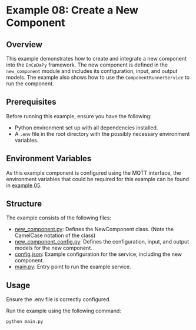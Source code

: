 # Example 08: Create a New Component

## Overview

This example demonstrates how to create and integrate a new component into the `EnCoDaPy` framework. The new component is defined in the `new_component` module and includes its configuration, input, and output models. The example also shows how to use the `ComponentRunnerService` to run the component.

## Prerequisites

Before running this example, ensure you have the following:

- Python environment set up with all dependencies installed.
- A `.env` file in the root directory with the possibly necessary environment variables.

## Environment Variables

As this example component is configured using the MQTT interface, the environment variables that could be required for this example can be found in [example 05](./../05_simple_service_mqtt/).

## Structure

The example consists of the following files:

- [new_component.py](./new_component/new_component.py): Defines the NewComponent class. (Note the CamelCase notation of the class)
- [new_component_config.py](./new_component/new_component_config.py): Defines the configuration, input, and output models for the new component.
- [config.json](./new_component/config.json): Example configuration for the service, including the new component.
- [main.py](main.py): Entry point to run the example service.

## Usage

Ensure the .env file is correctly configured.

Run the example using the following command:

```bash
python main.py
```
